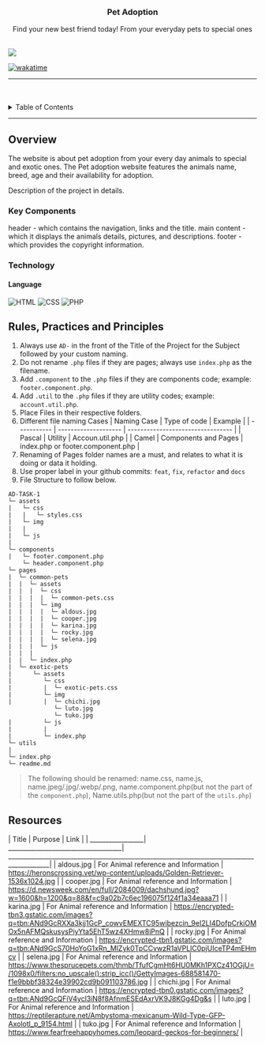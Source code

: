 <a name="readme-top">

<br/>

<br />
<div align="center">
  <a href="https://github.com/zyx-0314/">
  </a>
<!-- TODO: Change Title to the name of the title of your Project -->
  <h3 align="center">Pet Adoption</h3>
</div>
<!-- TODO: Make a short description -->
<div align="center">
  Find your new best friend today! From your everyday pets to special ones
</div>

<br />

<!-- TODO: Change the zyx-0314 into your github username  -->
<!-- TODO: Change the WD-Template-Project into the same name of your folder -->

![](https://visit-counter.vercel.app/counter.png?page=zyx-0314/AD-CI4-Template-Project)

[![wakatime](https://wakatime.com/badge/user/018dd99a-4985-4f98-8216-6ca6fe2ce0f8/project/63501637-9a31-42f0-960d-4d0ab47977f8.svg)](https://wakatime.com/badge/user/018dd99a-4985-4f98-8216-6ca6fe2ce0f8/project/63501637-9a31-42f0-960d-4d0ab47977f8)

---

<br />
<br />

<!-- TODO: If you want to add more layers for your readme -->
<details>
  <summary>Table of Contents</summary>
  <ol>
    <li>
      <a href="#overview">Overview</a>
      <ol>
        <li>
          <a href="#key-components">Key Components</a>
        </li>
        <li>
          <a href="#technology">Technology</a>
        </li>
      </ol>
    </li>
    <li>
      <a href="#rule,-practices-and-principles">Rules, Practices and Principles</a>
    </li>
    <li>
      <a href="#resources">Resources</a>
    </li>
  </ol>
</details>

---

## Overview

The website is about pet adoption from your every day animals to special and exotic ones.
The Pet adoption website features the animals name, breed, age and their availability for adoption.

Description of the project in details.

### Key Components

header -  which contains the navigation, links and the title.
main content - which it displays the animals details, pictures, and descriptions.
footer - which provides the copyright information.

### Technology

<!-- TODO: List of Technology Used -->
#### Language
![HTML](https://img.shields.io/badge/HTML-E34F26?style=for-the-badge&logo=html5&logoColor=white)
![CSS](https://img.shields.io/badge/CSS-1572B6?style=for-the-badge&logo=css3&logoColor=white)
![PHP](https://img.shields.io/badge/PHP-777BB4?style=for-the-badge&logo=php&logoColor=white)

## Rules, Practices and Principles

<!-- Do not Change this -->

1. Always use `AD-` in the front of the Title of the Project for the Subject followed by your custom naming.
2. Do not rename `.php` files if they are pages; always use `index.php` as the filename.
3. Add `.component` to the `.php` files if they are components code; example: `footer.component.php`.
4. Add `.util` to the `.php` files if they are utility codes; example: `account.util.php`.
5. Place Files in their respective folders.
6. Different file naming Cases
   | Naming Case | Type of code         | Example                           |
   | ----------- | -------------------- | --------------------------------- |
   | Pascal      | Utility              | Accoun.util.php                   |
   | Camel       | Components and Pages | index.php or footer.component.php |
8. Renaming of Pages folder names are a must, and relates to what it is doing or data it holding.
9. Use proper label in your github commits: `feat`, `fix`, `refactor` and `docs`
10. File Structure to follow below.

```
AD-TASK-1
└─ assets
|   └─ css
|   |   └─ styles.css
|   └─ img
|   |   
|   └─ js
|       
└─ components
|   └─ footer.component.php
    └─ header.component.php
└─ pages
|  └─ common-pets
|  |  └─ assets
|  |  |  └─ css
|  |  |  |  └─ common-pets.css
|  |  |  └─ img
|  |  |  |  └─ aldous.jpg
|  |  |  |  └─ cooper.jpg
|  |  |  |  └─ karina.jpg
|  |  |  |  └─ rocky.jpg
|  |  |  |  └─ selena.jpg
|  |  |  └─ js
|  |  |     
|  |  └─ index.php
|  └─ exotic-pets
|      └─ assets
|         └─ css
|         |  └─ exotic-pets.css
|         └─ img
|         |  └─ chichi.jpg
             └─ luto.jpg
             └─ tuko.jpg
|         └─ js
|         |  
|         └─ index.php
└─ utils
|   
└─ index.php
└─ readme.md
```
> The following should be renamed: name.css, name.js, name.jpeg/.jpg/.webp/.png, name.component.php(but not the part of the `component.php`), Name.utils.php(but not the part of the `utils.php`)

## Resources

<!-- TODO: Add References -->

| Title             | Purpose                            | Link                                                                                                                           |
| _________________| ____________________________________| ___________________________________________________________________________________________|
| aldous.jpg        | For Animal reference and Information | https://heronscrossing.vet/wp-content/uploads/Golden-Retriever-1536x1024.jpg                                                  |
| cooper.jpg        | For Animal reference and Information | https://d.newsweek.com/en/full/2084009/dachshund.jpg?w=1600&h=1200&q=88&f=c9a02b7c6ec196075f124f1a34eaaa71                    |
| karina.jpg        | For Animal reference and Information | https://encrypted-tbn3.gstatic.com/images?q=tbn:ANd9GcRXXa3kjj1GcP_cowvEMEXTC95wibezcin_9eI2LI4DofpCrkiOMOx5nAFMQskusysPiyYta5EhT5wz4XHmw8iPnQ |
| rocky.jpg         | For Animal reference and Information | https://encrypted-tbn1.gstatic.com/images?q=tbn:ANd9GcS70HoYoG1xRn_MlZyk0TpCCvwzR1aVPLlC0pjUIceTP4mEHmcv                      |
| selena.jpg        | For Animal reference and Information | https://www.thesprucepets.com/thmb/TfufCgmHt6HU0MKh1PXCz41OGjU=/1098x0/filters:no_upscale():strip_icc()/GettyImages-688581470-f1e9bbbf38324e39902cd9b091103786.jpg |
| chichi.jpg        | For Animal reference and Information | https://encrypted-tbn0.gstatic.com/images?q=tbn:ANd9GcQFiV4ycl3iN8f8AfnmESEdAxrVK9J8KGg4Dg&s                                   |
| luto.jpg          | For Animal reference and Information | https://reptilerapture.net/Ambystoma-mexicanum-Wild-Type-GFP-Axolotl_p_9154.html                                               |
| tuko.jpg          | For Animal reference and Information | https://www.fearfreehappyhomes.com/leopard-geckos-for-beginners/                                                              |

